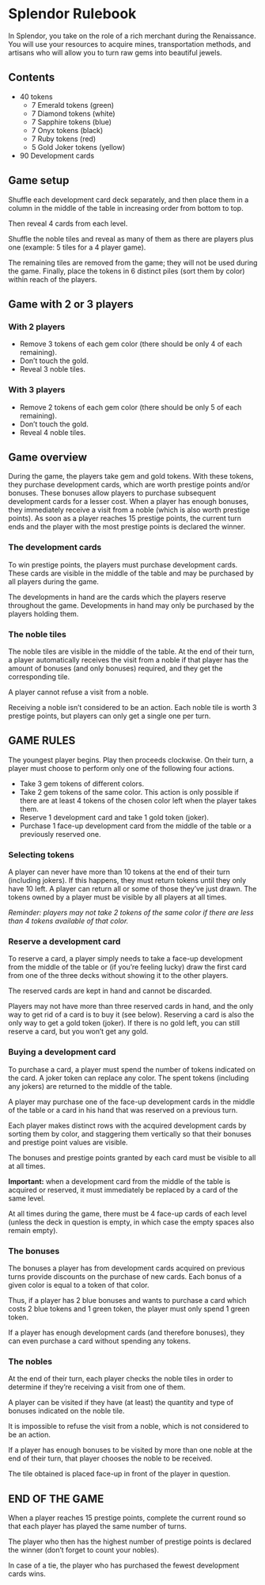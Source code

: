 # Splendor Rulebook

In Splendor, you take on the role of a rich merchant during the Renaissance. You will use your resources to acquire mines, transportation methods, and artisans who will allow you to turn raw gems into beautiful jewels.

## Contents

* 40 tokens
  * 7 Emerald tokens (green)
  * 7 Diamond tokens (white)
  * 7 Sapphire tokens (blue)
  * 7 Onyx tokens (black)
  * 7 Ruby tokens (red)
  * 5 Gold Joker tokens (yellow)
* 90 Development cards

## Game setup

Shuffle each development card deck separately, and then place them in a column in the middle of the table in increasing order from bottom to top.

Then reveal 4 cards from each level.

Shuffle the noble tiles and reveal as many of them as there are players plus one (example: 5 tiles for a 4 player game).

The remaining tiles are removed from the game; they will not be used during the game. Finally, place the tokens in 6 distinct piles (sort them by color) within reach of the players.

## Game with 2 or 3 players

### With 2 players

* Remove 3 tokens of each gem color (there should be only 4 of each remaining).
* Don’t touch the gold.
* Reveal 3 noble tiles.

### With 3 players

* Remove 2 tokens of each gem color (there should be only 5 of each remaining).
* Don’t touch the gold.
* Reveal 4 noble tiles.

## Game overview

During the game, the players take gem and gold tokens. With these tokens, they purchase development cards, which are worth prestige points and/or bonuses. These bonuses allow players to purchase subsequent development cards for a lesser cost. When a player has enough bonuses, they immediately receive a visit from a noble (which is also worth prestige points). As soon as a player reaches 15 prestige points, the current turn ends and the player with the most prestige points is declared the winner.

### The development cards

To win prestige points, the players must purchase development cards. These cards are visible in the middle of the table and may be purchased by all players during the game.

The developments in hand are the cards which the players reserve throughout the game. Developments in hand may only be purchased by the players holding them.

### The noble tiles

The noble tiles are visible in the middle of the table. At the end of their turn, a player automatically receives the visit from a noble if that player has the amount of bonuses (and only bonuses) required, and they get the corresponding tile.

A player cannot refuse a visit from a noble.

Receiving a noble isn’t considered to be an action. Each noble tile is worth 3 prestige points, but players can only get a single one per turn.

## GAME RULES

The youngest player begins. Play then proceeds clockwise.
On their turn, a player must choose to perform only one of the
following four actions.

* Take 3 gem tokens of different colors.
* Take 2 gem tokens of the same color.
 This action is only possible if there are at least 4 tokens of the chosen color left when the player takes them.
* Reserve 1 development card and take 1 gold token (joker).
* Purchase 1 face-up development card from the middle of the table or a previously reserved one.

### Selecting tokens

A player can never have more than 10 tokens at the end of their turn (including jokers). If this happens, they must return tokens until they only have 10 left. A player can return all or some of those they’ve just drawn. The tokens owned by a player must be visible by all players at all times.

*Reminder: players may not take 2 tokens of the same color if there are less than 4 tokens available of that color.*

### Reserve a development card

To reserve a card, a player simply needs to take a face-up development from the middle of the table or (if you’re feeling lucky) draw the first card from one of the three decks without showing it to the other players.

The reserved cards are kept in hand and cannot be discarded.

Players may not have more than three reserved cards in hand, and the only way to get rid of a card is to buy it (see below). Reserving a card is also the only way to get a gold token (joker). If there is no gold left, you can still reserve a card, but you won’t get any gold.

### Buying a development card

To purchase a card, a player must spend the number of tokens indicated on the card. A joker token can replace any color. The spent tokens (including any jokers) are returned to the middle of the table.

A player may purchase one of the face-up development cards in the middle of the table or a card in his hand that was reserved on a previous turn.

Each player makes distinct rows with the acquired development cards by sorting them by color, and staggering them vertically so that their bonuses and prestige point values are visible.

The bonuses and prestige points granted by each card must be visible to all at all times.

**Important:** when a development card from the middle of the table is acquired or reserved, it must immediately be replaced by
a card of the same level.

At all times during the game, there must be 4 face-up cards of each level (unless the deck in question is empty, in which case the empty spaces also remain empty).

### The bonuses

The bonuses a player has from development cards acquired on previous turns provide discounts on the purchase of new cards. Each bonus of a given color is equal to a token of that color.

Thus, if a player has 2 blue bonuses and wants to purchase a card which costs 2 blue tokens and 1 green token, the player must only spend 1 green token.

If a player has enough development cards (and therefore bonuses), they can even purchase a card without spending any tokens.

### The nobles

At the end of their turn, each player checks the noble tiles in order to determine if they’re receiving a visit from one of them.

A player can be visited if they have (at least) the quantity and type of bonuses indicated on the noble tile.

It is impossible to refuse the visit from a noble, which is not considered to be an action.

If a player has enough bonuses to be visited by more than one noble at the end of their turn, that player chooses the noble to be received.

The tile obtained is placed face-up in front of the player in question.

## END OF THE GAME

When a player reaches 15 prestige points, complete the current round so that each player has played the same number of turns.

The player who then has the highest number of prestige points is declared the winner (don’t forget to count your nobles).

In case of a tie, the player who has purchased the fewest development cards wins.
